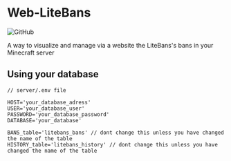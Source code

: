 # Web-LiteBans

<img alt="GitHub" src="https://img.shields.io/github/license/Mixeu02/Web-LiteBans">

A way to visualize and manage via a website the LiteBans's bans in your Minecraft server

## Using your database
```env
// server/.env file

HOST='your_database_adress'
USER='your_database_user'
PASSWORD='your_database_password'
DATABASE='your_database'

BANS_table='litebans_bans' // dont change this unless you have changed the name of the table
HISTORY_table='litebans_history' // dont change this unless you have changed the name of the table
```
